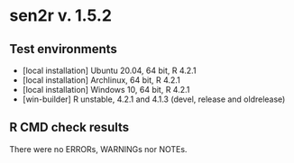 # sen2r v. 1.5.2

## Test environments
* [local installation] Ubuntu 20.04, 64 bit, R 4.2.1
* [local installation] Archlinux, 64 bit, R 4.2.1
* [local installation] Windows 10, 64 bit, R 4.2.1
* [win-builder] R unstable, 4.2.1 and 4.1.3 (devel, release and oldrelease)

## R CMD check results
There were no ERRORs, WARNINGs nor NOTEs.
